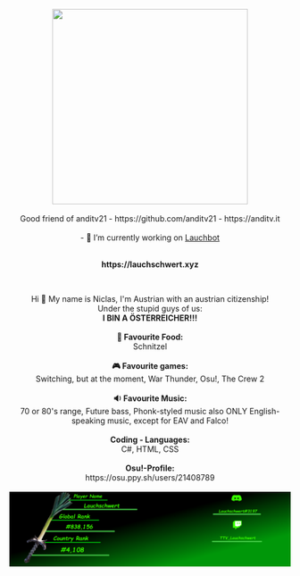 <center>
   <p align="center"> 
      <img src=https://github-readme-stats.vercel.app/api/top-langs/?username=Lauchschwert&langs_count=8&layout=compact&text_color=daf7dc&bg_color=151515&var=/ width="350" height="350"/> 
   </p>
   <p align="center">Good friend of anditv21 - https://github.com/anditv21 - https://anditv.it
      <br>
      <br>
      - 🔭 I’m currently working on <a href="https://github.com/Lauchschwert/Lauchbot">Lauchbot</a>
</center>
<p align="center"><br><b>https://lauchschwert.xyz</B></p>
<br>
<p align="center">Hi 🖖 My name is Niclas, I'm Austrian with an austrian citizenship!<br> Under the stupid guys of us:<br> <B>I BIN A ÖSTERREICHER!!!</B>
   <br><br><B>🍕 Favourite Food:</B><br> Schnitzel<br><br><B>🎮 Favourite games:</B><br> Switching, but at the moment, War Thunder, Osu!, The Crew 2<br><br><b>🔉 Favourite Music:</b><br> 70 or 80's range, Future bass, Phonk-styled music also ONLY English-speaking music, except for EAV and Falco!<br><br><b>Coding - Languages:</B><br>C#, HTML, CSS<br><br><b>Osu!-Profile:</B><br>https://osu.ppy.sh/users/21408789<br><br><img src=Pictures/ApplicationFrameHost_3Y8fB3doMX.png>
</p>
